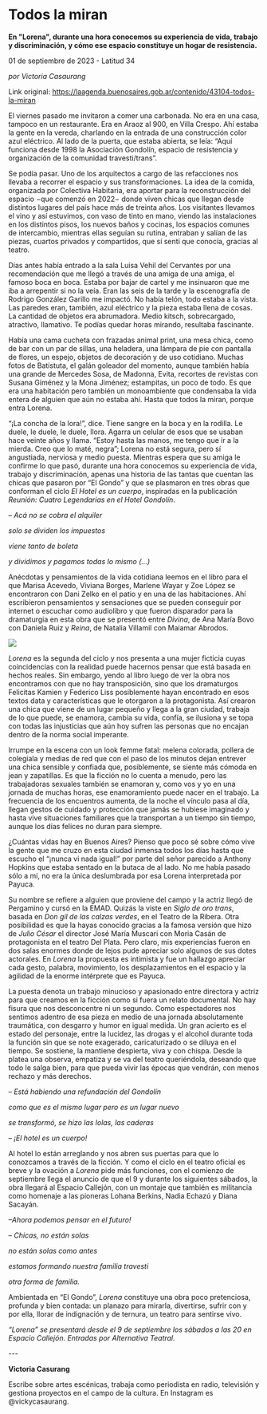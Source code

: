 # Todos la miran

**En "Lorena", durante una hora conocemos su experiencia de vida, trabajo y discriminación, y cómo ese espacio constituye un hogar de resistencia.**

01 de septiembre de 2023 - Latitud 34

_por Victoria Casaurang_

Link original: https://laagenda.buenosaires.gob.ar/contenido/43104-todos-la-miran



El viernes pasado me invitaron a comer una carbonada. No era en una casa, tampoco en un restaurante. Era en Araoz al 900, en Villa Crespo. Ahí estaba la gente en la vereda, charlando en la entrada de una construcción color azul eléctrico. Al lado de la puerta, que estaba abierta, se leía: “Aquí funciona desde 1998 la Asociación Gondolín, espacio de resistencia y organización de la comunidad travesti/trans”.




Se podía pasar. Uno de los arquitectos a cargo de las refacciones nos llevaba a recorrer el espacio y sus transformaciones. La idea de la comida, organizada por Colectiva Habitaria, era aportar para la reconstrucción del espacio −que comenzó en 2022− donde viven chicas que llegan desde distintos lugares del país hace más de treinta años. Los visitantes llevamos el vino y así estuvimos, con vaso de tinto en mano, viendo las instalaciones en los distintos pisos, los nuevos baños y cocinas, los espacios comunes de intercambio, mientras ellas seguían su rutina, entraban y salían de las piezas, cuartos privados y compartidos, que sí sentí que conocía, gracias al teatro.




Días antes había entrado a la sala Luisa Vehil del Cervantes por una recomendación que me llegó a través de una amiga de una amiga, el famoso boca en boca. Estaba por bajar de cartel y me insinuaron que me iba a arrepentir si no la veía. Eran las seis de la tarde y la escenografía de Rodrigo González Garillo me impactó. No había telón, todo estaba a la vista. Las paredes eran, también, azul eléctrico y la pieza estaba llena de cosas. La cantidad de objetos era abrumadora. Medio kitsch, sobrecargado, atractivo, llamativo. Te podías quedar horas mirando, resultaba fascinante.




Había una cama cucheta con frazadas animal print, una mesa chica, como de bar con un par de sillas, una heladera, una lámpara de pie con pantalla de flores, un espejo, objetos de decoración y de uso cotidiano. Muchas fotos de Batistuta, el galán goleador del momento, aunque también había una grande de Mercedes Sosa, de Madonna, Evita, recortes de revistas con Susana Giménez y la Mona Jiménez; estampitas, un poco de todo. Es que era una habitación pero también un monoambiente que condensaba la vida entera de alguien que aún no estaba ahí. Hasta que todos la miran, porque entra Lorena.




“¡La concha de la lora!”, dice. Tiene sangre en la boca y en la rodilla. Le duele, le duele, le duele, llora. Agarra un celular de esos que se usaban hace veinte años y llama. “Estoy hasta las manos, me tengo que ir a la mierda. Creo que lo maté, negra”; Lorena no está segura, pero sí angustiada, nerviosa y medio puesta. Mientras espera que su amiga le confirme lo que pasó, durante una hora conocemos su experiencia de vida, trabajo y discriminación, apenas una historia de las tantas que cuentan las chicas que pasaron por “El Gondo” y que se plasmaron en tres obras que conforman el ciclo *El Hotel es un cuerpo*, inspiradas en la publicación *Reunión: Cuatro Legendarias en el Hotel Gondolín*.




*– Acá no se cobra el alquiler*




*solo se dividen los impuestos*




*viene tanto de boleta*




*y dividimos y pagamos todas lo mismo (...)*




Anécdotas y pensamientos de la vida cotidiana leemos en el libro para el que Marisa Acevedo, Viviana Borges, Marlene Wayar y Zoe López se encontraron con Dani Zelko en el patio y en una de las habitaciones. Ahí escribieron pensamientos y sensaciones que se pueden conseguir por internet o escuchar como audiolibro y que fueron disparador para la dramaturgia en esta obra que se presentó entre *Divina*, de Ana María Bovo con Daniela Ruiz y *Reina*, de Natalia Villamil con Maiamar Abrodos.




![](https://cdn.feater.me/files/images/2632256/8a1bd115-ef14-4572-bd2c-24916bde4466.jpg)




*Lorena* es la segunda del ciclo y nos presenta a una mujer ficticia cuyas coincidencias con la realidad puede hacernos pensar que está basada en hechos reales. Sin embargo, yendo al libro luego de ver la obra nos encontramos con que no hay transposición, sino que los dramaturgos Felicitas Kamien y Federico Liss posiblemente hayan encontrado en esos textos data y características que le otorgaron a la protagonista. Así crearon una chica que viene de un lugar pequeño y llega a la gran ciudad, trabaja de lo que puede, se enamora, cambia su vida, confía, se ilusiona y se topa con todas las injusticias que aún hoy sufren las personas que no encajan dentro de la norma social imperante.




Irrumpe en la escena con un look femme fatal: melena colorada, pollera de colegiala y medias de red que con el paso de los minutos dejan entrever una chica sensible y confiada que, posiblemente, se siente más cómoda en jean y zapatillas. Es que la ficción no lo cuenta a menudo, pero las trabajadoras sexuales también se enamoran y, como vos y yo en una jornada de muchas horas, ese enamoramiento puede nacer en el trabajo. La frecuencia de los encuentros aumenta, de la noche el vínculo pasa al día, llegan gestos de cuidado y protección que jamás se hubiese imaginado y hasta vive situaciones familiares que la transportan a un tiempo sin tiempo, aunque los días felices no duran para siempre.




¿Cuántas vidas hay en Buenos Aires? Pienso que poco sé sobre cómo vive la gente que me cruzo en esta ciudad inmensa todos los días hasta que escucho el “¡nunca vi nada igual!” por parte del señor parecido a Anthony Hopkins que estaba sentado en la butaca de al lado. No me había pasado sólo a mí, no era la única deslumbrada por esa Lorena interpretada por Payuca.




Su nombre se refiere a alguien que proviene del campo y la actriz llegó de Pergamino y cursó en la EMAD. Quizás la viste en *Siglo de oro trans*, basada en *Don gil de las calzas verdes*, en el Teatro de la Ribera. Otra posibilidad es que la hayas conocido gracias a la famosa versión que hizo de *Julio César* el director José María Muscari con Moria Casán de protagonista en el teatro Del Plata. Pero claro, mis experiencias fueron en dos salas enormes donde de lejos pude apreciar solo algunos de sus dotes actorales. En *Lorena* la propuesta es intimista y fue un hallazgo apreciar cada gesto, palabra, movimiento, los desplazamientos en el espacio y la agilidad de la enorme intérprete que es Payuca.




La puesta denota un trabajo minucioso y apasionado entre directora y actriz para que creamos en la ficción como si fuera un relato documental. No hay fisura que nos desconcentre ni un segundo. Como espectadores nos sentimos adentro de esa pieza en medio de una jornada absolutamente traumática, con desgarro y humor en igual medida. Un gran acierto es el estado del personaje, entre la lucidez, las drogas y el alcohol durante toda la función sin que se note exagerado, caricaturizado o se diluya en el tiempo. Se sostiene, la mantiene despierta, viva y con chispa. Desde la platea una observa, empatiza y se va del teatro queriéndola, deseando que todo le salga bien, para que pueda vivir las épocas que vendrán, con menos rechazo y más derechos.




*– Está habiendo una refundación del Gondolín*




*como que es el mismo lugar pero es un lugar nuevo*




*se transformó, se hizo las lolas, las caderas*




*– ¡El hotel es un cuerpo!*




Al hotel lo están arreglando y nos abren sus puertas para que lo conozcamos a través de la ficción. Y como el ciclo en el teatro oficial es breve y la ovación a *Lorena* pide más funciones, con el comienzo de septiembre llega el anuncio de que el 9 y durante los siguientes sábados, la obra llegará al Espacio Callejón, con un montaje que también es militancia como homenaje a las pioneras Lohana Berkins, Nadia Echazú y Diana Sacayán.




*–Ahora podemos pensar en el futuro!*




*– Chicas, no están solas*




*no están solas como antes*




*estamos formando nuestra familia travesti*




*otra forma de familia.*




Ambientada en “El Gondo”, *Lorena* constituye una obra poco pretenciosa, profunda y bien contada: un planazo para mirarla, divertirse, sufrir con y por ella, llorar de indignación y de ternura, un teatro para sentirse vivo.




*“Lorena” se presentará desde el 9 de septiembre los sábados a las 20 en Espacio Callejón. Entradas por Alternativa Teatral.*




*---*




**Victoria Casurang**




Escribe sobre artes escénicas, trabaja como periodista en radio, televisión y gestiona proyectos en el campo de la cultura. En Instagram es @vickycasaurang.



